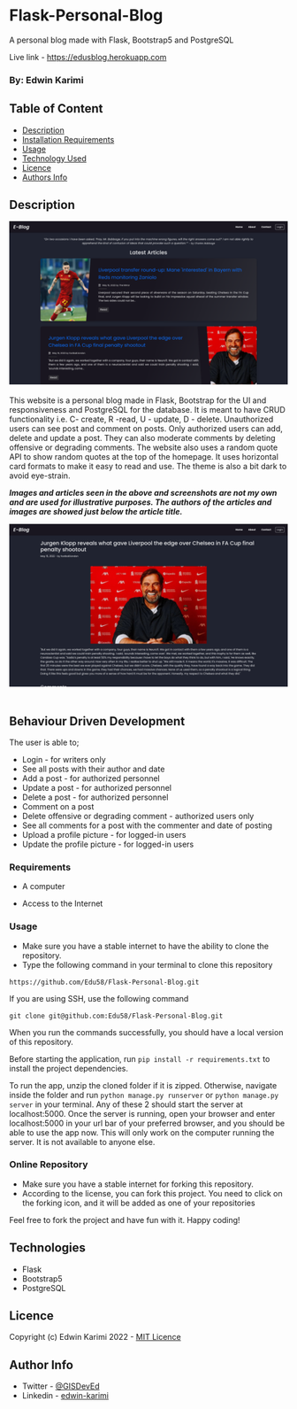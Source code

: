 # Flask-Personal-Blog

A personal blog made with Flask, Bootstrap5 and PostgreSQL

Live link - https://edusblog.herokuapp.com

### By: Edwin Karimi

## Table of Content

- [Description](#description)
- [Installation Requirements](#requirements)
- [Usage](#usage)
- [Technology Used](#technologies)
- [Licence](#licence)
- [Authors Info](#author-info)

## Description

![Home](app/static/README-IMAGES/blog.png)
<br>
<br>
This website is a personal blog made in Flask, Bootstrap for the UI and responsiveness and PostgreSQL for the database.
It is meant to have CRUD functionality i.e. C- create, R -read, U - update, D - delete. Unauthorized users can see post
and comment on posts.
Only authorized users can add, delete and update a post. They can also moderate comments by deleting offensive or
degrading comments.
The website also uses a random quote API to show random quotes at the top of the homepage.
It uses horizontal card formats to make it easy to read and use. The theme is also a bit dark to avoid eye-strain.

<b>
<em>Images and articles seen in the above and screenshots are not my own and are used for illustrative purposes. The authors of the articles and images are showed just below the article title.</em>
</b>

![Home](app/static/README-IMAGES/blog2.png)
<br>
<br>

## Behaviour Driven Development

The user is able to;

- Login - for writers only
- See all posts with their author and date
- Add a post - for authorized personnel
- Update a post - for authorized personnel
- Delete a post - for authorized personnel
- Comment on a post
- Delete offensive or degrading comment - authorized users only
- See all comments for a post with the commenter and date of posting
- Upload a profile picture - for logged-in users
- Update the profile picture - for logged-in users

### Requirements

- A computer

- Access to the Internet

### Usage

- Make sure you have a stable internet to have the ability to clone the repository.
- Type the following command in your terminal to clone this repository

```
https://github.com/Edu58/Flask-Personal-Blog.git
```

If you are using SSH, use the following command

```
git clone git@github.com:Edu58/Flask-Personal-Blog.git
```

When you run the commands successfully, you should have a local version of this repository.

Before starting the application, run ```pip install -r requirements.txt``` to install the project dependencies.

To run the app, unzip the cloned folder if it is zipped. Otherwise, navigate inside the folder and
run ```python manage.py runserver``` or ```python manage.py server``` in your terminal. Any of these 2 should start the
server at
localhost:5000. Once the server is running, open your browser and enter localhost:5000 in your url bar of your
preferred browser, and you should be able to use the app now. This will only work on the computer running the server. It
is not available to anyone else.

### Online Repository

- Make sure you have a stable internet for forking this repository.
- According to the license, you can fork this project. You need to click on the forking icon, and it will be added as
  one
  of your repositories

Feel free to fork the project and have fun with it. Happy coding!

## Technologies

- Flask
- Bootstrap5
- PostgreSQL

## Licence

Copyright (c) Edwin Karimi 2022 - [MIT Licence](LICENSE)

## Author Info

- Twitter - [@GISDevEd](https://twitter.com/GISDevEd)
- Linkedin - [edwin-karimi](https://www.linkedin.com/in/edwin-karimi/)
